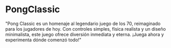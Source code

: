 # PongClassic
"Pong Classic es un homenaje al legendario juego de los 70, reimaginado para los jugadores de hoy. Con controles simples, física realista y un diseño minimalista, este juego ofrece diversión inmediata y eterna. ¡Juega ahora y experimenta dónde comenzó todo!"
